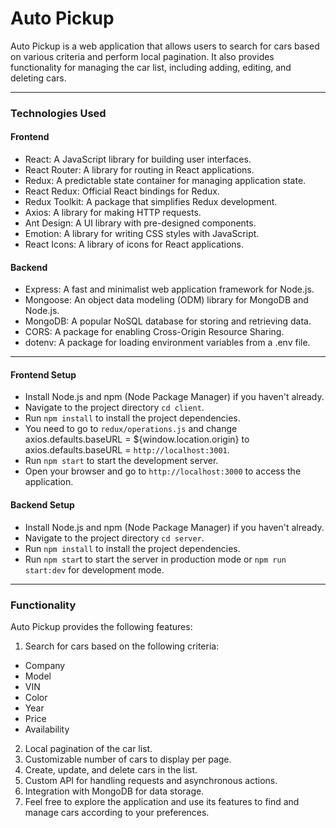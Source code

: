 # Auto Pickup

Auto Pickup is a web application that allows users to search for cars based on various criteria and perform local pagination. It also provides functionality for managing the car list, including adding, editing, and deleting cars.

---

### Technologies Used

#### Frontend

- React: A JavaScript library for building user interfaces.
- React Router: A library for routing in React applications.
- Redux: A predictable state container for managing application state.
- React Redux: Official React bindings for Redux.
- Redux Toolkit: A package that simplifies Redux development.
- Axios: A library for making HTTP requests.
- Ant Design: A UI library with pre-designed components.
- Emotion: A library for writing CSS styles with JavaScript.
- React Icons: A library of icons for React applications.

#### Backend

- Express: A fast and minimalist web application framework for Node.js.
- Mongoose: An object data modeling (ODM) library for MongoDB and Node.js.
- MongoDB: A popular NoSQL database for storing and retrieving data.
- CORS: A package for enabling Cross-Origin Resource Sharing.
- dotenv: A package for loading environment variables from a .env file.

---

#### Frontend Setup

- Install Node.js and npm (Node Package Manager) if you haven't already.
- Navigate to the project directory `cd client`.
- Run `npm install` to install the project dependencies.
- You need to go to `redux/operations.js` and change axios.defaults.baseURL = ${window.location.origin} to axios.defaults.baseURL = `http://localhost:3001`.
- Run `npm start` to start the development server.
- Open your browser and go to `http://localhost:3000` to access the application.

#### Backend Setup

- Install Node.js and npm (Node Package Manager) if you haven't already.
- Navigate to the project directory `cd server`.
- Run `npm install` to install the project dependencies.
- Run `npm star`t to start the server in production mode or `npm run start:dev` for development mode.

---

### Functionality

Auto Pickup provides the following features:

1. Search for cars based on the following criteria:

- Company
- Model
- VIN
- Color
- Year
- Price
- Availability

2. Local pagination of the car list.
3. Customizable number of cars to display per page.
4. Create, update, and delete cars in the list.
5. Custom API for handling requests and asynchronous actions.
6. Integration with MongoDB for data storage.
7. Feel free to explore the application and use its features to find and manage cars according to your preferences.

